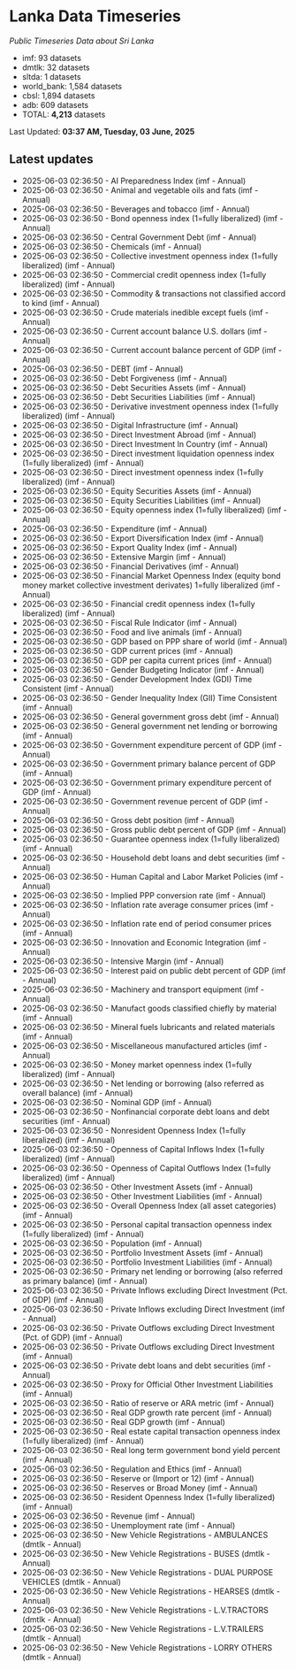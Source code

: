 # Lanka Data Timeseries
*Public Timeseries Data about Sri Lanka*

* imf: 93 datasets
* dmtlk: 32 datasets
* sltda: 1 datasets
* world_bank: 1,584 datasets
* cbsl: 1,894 datasets
* adb: 609 datasets
* TOTAL: **4,213** datasets

Last Updated: **03:37 AM, Tuesday, 03 June, 2025**

## Latest updates

* 2025-06-03 02:36:50 - AI Preparedness Index (imf - Annual)
* 2025-06-03 02:36:50 - Animal and vegetable oils and fats (imf - Annual)
* 2025-06-03 02:36:50 - Beverages and tobacco (imf - Annual)
* 2025-06-03 02:36:50 - Bond openness index (1=fully liberalized) (imf - Annual)
* 2025-06-03 02:36:50 - Central Government Debt (imf - Annual)
* 2025-06-03 02:36:50 - Chemicals (imf - Annual)
* 2025-06-03 02:36:50 - Collective investment openness index (1=fully liberalized) (imf - Annual)
* 2025-06-03 02:36:50 - Commercial credit openness index (1=fully liberalized) (imf - Annual)
* 2025-06-03 02:36:50 - Commodity & transactions not classified accord to kind (imf - Annual)
* 2025-06-03 02:36:50 - Crude materials inedible except fuels (imf - Annual)
* 2025-06-03 02:36:50 - Current account balance U.S. dollars (imf - Annual)
* 2025-06-03 02:36:50 - Current account balance percent of GDP (imf - Annual)
* 2025-06-03 02:36:50 - DEBT (imf - Annual)
* 2025-06-03 02:36:50 - Debt Forgiveness (imf - Annual)
* 2025-06-03 02:36:50 - Debt Securities Assets (imf - Annual)
* 2025-06-03 02:36:50 - Debt Securities Liabilities (imf - Annual)
* 2025-06-03 02:36:50 - Derivative investment openness index (1=fully liberalized) (imf - Annual)
* 2025-06-03 02:36:50 - Digital Infrastructure (imf - Annual)
* 2025-06-03 02:36:50 - Direct Investment Abroad (imf - Annual)
* 2025-06-03 02:36:50 - Direct Investment In Country (imf - Annual)
* 2025-06-03 02:36:50 - Direct investment liquidation openness index (1=fully liberalized) (imf - Annual)
* 2025-06-03 02:36:50 - Direct investment openness index (1=fully liberalized) (imf - Annual)
* 2025-06-03 02:36:50 - Equity Securities Assets (imf - Annual)
* 2025-06-03 02:36:50 - Equity Securities Liabilities (imf - Annual)
* 2025-06-03 02:36:50 - Equity openness index (1=fully liberalized) (imf - Annual)
* 2025-06-03 02:36:50 - Expenditure (imf - Annual)
* 2025-06-03 02:36:50 - Export Diversification Index (imf - Annual)
* 2025-06-03 02:36:50 - Export Quality Index (imf - Annual)
* 2025-06-03 02:36:50 - Extensive Margin (imf - Annual)
* 2025-06-03 02:36:50 - Financial Derivatives (imf - Annual)
* 2025-06-03 02:36:50 - Financial Market Openness Index (equity bond money market collective investment derivates) 1=fully liberalized (imf - Annual)
* 2025-06-03 02:36:50 - Financial credit openness index (1=fully liberalized) (imf - Annual)
* 2025-06-03 02:36:50 - Fiscal Rule Indicator (imf - Annual)
* 2025-06-03 02:36:50 - Food and live animals (imf - Annual)
* 2025-06-03 02:36:50 - GDP based on PPP share of world (imf - Annual)
* 2025-06-03 02:36:50 - GDP current prices (imf - Annual)
* 2025-06-03 02:36:50 - GDP per capita current prices (imf - Annual)
* 2025-06-03 02:36:50 - Gender Budgeting Indicator (imf - Annual)
* 2025-06-03 02:36:50 - Gender Development Index (GDI) Time Consistent (imf - Annual)
* 2025-06-03 02:36:50 - Gender Inequality Index (GII) Time Consistent (imf - Annual)
* 2025-06-03 02:36:50 - General government gross debt (imf - Annual)
* 2025-06-03 02:36:50 - General government net lending or borrowing (imf - Annual)
* 2025-06-03 02:36:50 - Government expenditure percent of GDP (imf - Annual)
* 2025-06-03 02:36:50 - Government primary balance percent of GDP (imf - Annual)
* 2025-06-03 02:36:50 - Government primary expenditure percent of GDP (imf - Annual)
* 2025-06-03 02:36:50 - Government revenue percent of GDP (imf - Annual)
* 2025-06-03 02:36:50 - Gross debt position (imf - Annual)
* 2025-06-03 02:36:50 - Gross public debt percent of GDP (imf - Annual)
* 2025-06-03 02:36:50 - Guarantee openness index (1=fully liberalized) (imf - Annual)
* 2025-06-03 02:36:50 - Household debt loans and debt securities (imf - Annual)
* 2025-06-03 02:36:50 - Human Capital and Labor Market Policies (imf - Annual)
* 2025-06-03 02:36:50 - Implied PPP conversion rate (imf - Annual)
* 2025-06-03 02:36:50 - Inflation rate average consumer prices (imf - Annual)
* 2025-06-03 02:36:50 - Inflation rate end of period consumer prices (imf - Annual)
* 2025-06-03 02:36:50 - Innovation and Economic Integration (imf - Annual)
* 2025-06-03 02:36:50 - Intensive Margin (imf - Annual)
* 2025-06-03 02:36:50 - Interest paid on public debt percent of GDP (imf - Annual)
* 2025-06-03 02:36:50 - Machinery and transport equipment (imf - Annual)
* 2025-06-03 02:36:50 - Manufact goods classified chiefly by material (imf - Annual)
* 2025-06-03 02:36:50 - Mineral fuels lubricants and related materials (imf - Annual)
* 2025-06-03 02:36:50 - Miscellaneous manufactured articles (imf - Annual)
* 2025-06-03 02:36:50 - Money market openness index (1=fully liberalized) (imf - Annual)
* 2025-06-03 02:36:50 - Net lending or borrowing (also referred as overall balance) (imf - Annual)
* 2025-06-03 02:36:50 - Nominal GDP (imf - Annual)
* 2025-06-03 02:36:50 - Nonfinancial corporate debt loans and debt securities (imf - Annual)
* 2025-06-03 02:36:50 - Nonresident Openness Index (1=fully liberalized) (imf - Annual)
* 2025-06-03 02:36:50 - Openness of Capital Inflows Index (1=fully liberalized) (imf - Annual)
* 2025-06-03 02:36:50 - Openness of Capital Outflows Index (1=fully liberalized) (imf - Annual)
* 2025-06-03 02:36:50 - Other Investment Assets (imf - Annual)
* 2025-06-03 02:36:50 - Other Investment Liabilities (imf - Annual)
* 2025-06-03 02:36:50 - Overall Openness Index (all asset categories) (imf - Annual)
* 2025-06-03 02:36:50 - Personal capital transaction openness index (1=fully liberalized) (imf - Annual)
* 2025-06-03 02:36:50 - Population (imf - Annual)
* 2025-06-03 02:36:50 - Portfolio Investment Assets (imf - Annual)
* 2025-06-03 02:36:50 - Portfolio Investment Liabilities (imf - Annual)
* 2025-06-03 02:36:50 - Primary net lending or borrowing (also referred as primary balance) (imf - Annual)
* 2025-06-03 02:36:50 - Private Inflows excluding Direct Investment (Pct. of GDP) (imf - Annual)
* 2025-06-03 02:36:50 - Private Inflows excluding Direct Investment (imf - Annual)
* 2025-06-03 02:36:50 - Private Outflows excluding Direct Investment (Pct. of GDP) (imf - Annual)
* 2025-06-03 02:36:50 - Private Outflows excluding Direct Investment (imf - Annual)
* 2025-06-03 02:36:50 - Private debt loans and debt securities (imf - Annual)
* 2025-06-03 02:36:50 - Proxy for Official Other Investment Liabilities (imf - Annual)
* 2025-06-03 02:36:50 - Ratio of reserve or ARA metric (imf - Annual)
* 2025-06-03 02:36:50 - Real GDP growth rate percent (imf - Annual)
* 2025-06-03 02:36:50 - Real GDP growth (imf - Annual)
* 2025-06-03 02:36:50 - Real estate capital transaction openness index (1=fully liberalized) (imf - Annual)
* 2025-06-03 02:36:50 - Real long term government bond yield percent (imf - Annual)
* 2025-06-03 02:36:50 - Regulation and Ethics (imf - Annual)
* 2025-06-03 02:36:50 - Reserve or (Import or 12) (imf - Annual)
* 2025-06-03 02:36:50 - Reserves or Broad Money (imf - Annual)
* 2025-06-03 02:36:50 - Resident Openness Index (1=fully liberalized) (imf - Annual)
* 2025-06-03 02:36:50 - Revenue (imf - Annual)
* 2025-06-03 02:36:50 - Unemployment rate (imf - Annual)
* 2025-06-03 02:36:50 - New Vehicle Registrations - AMBULANCES (dmtlk - Annual)
* 2025-06-03 02:36:50 - New Vehicle Registrations - BUSES (dmtlk - Annual)
* 2025-06-03 02:36:50 - New Vehicle Registrations - DUAL PURPOSE VEHICLES (dmtlk - Annual)
* 2025-06-03 02:36:50 - New Vehicle Registrations - HEARSES (dmtlk - Annual)
* 2025-06-03 02:36:50 - New Vehicle Registrations - L.V.TRACTORS (dmtlk - Annual)
* 2025-06-03 02:36:50 - New Vehicle Registrations - L.V.TRAILERS (dmtlk - Annual)
* 2025-06-03 02:36:50 - New Vehicle Registrations - LORRY OTHERS (dmtlk - Annual)